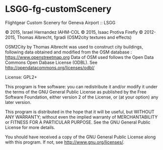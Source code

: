 LSGG-fg-customScenery
=====================

Flightgear Custom Scenery for Geneva Airport :: LSGG

:copyright: 2015, Israel Hernandez IAHM-COL
:copyright: 2015, Isaac Protiva Firefly
:copyright: 2012-2015, Thomas Albrecht, fgradi (OSM2city textures and effects)

OSM2City by Thomas Albrecht was used to construct city buildings, following data obtained and modified from the OSM database : https://www.openstreetmap.org
Data of OSM used follows the Open Data Commons Open Dabase License (ODBL). See http://opendatacommons.org/licenses/odbl/ 

License: GPL2+

This program is free software: you can redistribute it and/or modify
it under the terms of the GNU General Public License as published by
the Free Software Foundation, either version 2 of the License, or
(at your option) any later version.

This program is distributed in the hope that it will be useful,
but WITHOUT ANY WARRANTY; without even the implied warranty of
MERCHANTABILITY or FITNESS FOR A PARTICULAR PURPOSE.  See the
GNU General Public License for more details.

You should have received a copy of the GNU General Public License
along with this program.  If not, see <http://www.gnu.org/licenses/>.
